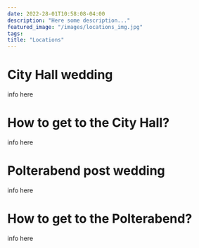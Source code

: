 ```yaml
---
date: 2022-28-01T10:58:08-04:00
description: "Here some description..."
featured_image: "/images/locations_img.jpg"
tags: 
title: "Locations"
---
```


# City Hall wedding
info here

# How to get to the City Hall?
info here

# Polterabend post wedding
info here

# How to get to the Polterabend?
info here
